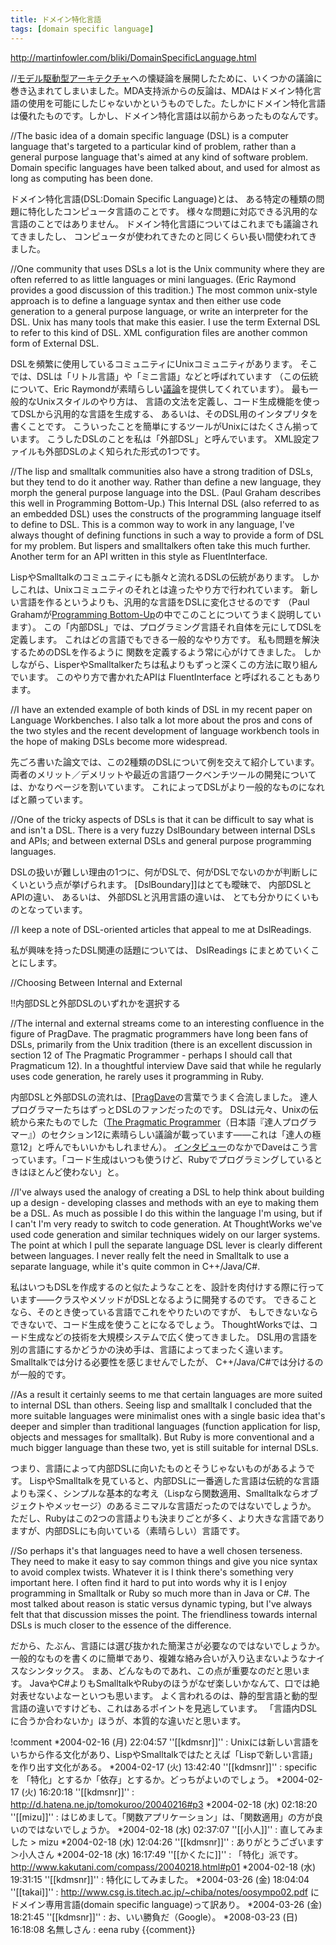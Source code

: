 ```yaml
---
title: ドメイン特化言語
tags: [domain specific language]
---
```


http://martinfowler.com/bliki/DomainSpecificLanguage.html

//[モデル駆動型アーキテクチャ](ModelDrivenArchitecture)への懐疑論を展開したために、いくつかの議論に巻き込まれてしまいました。MDA支持派からの反論は、MDAはドメイン特化言語の使用を可能にしたじゃないかというものでした。たしかにドメイン特化言語は優れたものです。しかし、ドメイン特化言語は以前からあったものなんです。

//The basic idea of a domain specific language (DSL) is a computer language that's targeted to a particular kind of problem, rather than a general purpose language that's aimed at any kind of software problem. Domain specific languages have been talked about, and used for almost as long as computing has been done.

ドメイン特化言語(DSL:Domain Specific Language)とは、
ある特定の種類の問題に特化したコンピュータ言語のことです。
様々な問題に対応できる汎用的な言語のことではありません。
ドメイン特化言語についてはこれまでも議論されてきましたし、
コンピュータが使われてきたのと同じくらい長い間使われてきました。

//One community that uses DSLs a lot is the Unix community where they are often referred to as little languages or mini languages. (Eric Raymond provides a good discussion of this tradition.) The most common unix-style approach is to define a language syntax and then either use code generation to a general purpose language, or write an interpreter for the DSL. Unix has many tools that make this easier. I use the term External DSL to refer to this kind of DSL. XML configuration files are another common form of External DSL.

DSLを頻繁に使用しているコミュニティにUnixコミュニティがあります。
そこでは、DSLは「リトル言語」や「ミニ言語」などと呼ばれています
（この伝統について、Eric Raymondが素晴らしい[議論](http://www.faqs.org/docs/artu/minilanguageschapter.html)を提供してくれています）。
最も一般的なUnixスタイルのやり方は、
言語の文法を定義し、コード生成機能を使ってDSLから汎用的な言語を生成する、
あるいは、そのDSL用のインタプリタを書くことです。
こういったことを簡単にするツールがUnixにはたくさん揃っています。
こうしたDSLのことを私は「外部DSL」と呼んでいます。
XML設定ファイルも外部DSLのよく知られた形式の1つです。

//The lisp and smalltalk communities also have a strong tradition of DSLs, but they tend to do it another way. Rather than define a new language, they morph the general purpose language into the DSL. (Paul Graham describes this well in Programming Bottom-Up.) This Internal DSL (also referred to as an embedded DSL) uses the constructs of the programming language itself to define to DSL. This is a common way to work in any language, I've always thought of defining functions in such a way to provide a form of DSL for my problem. But lispers and smalltalkers often take this much further. Another term for an API written in this style as FluentInterface.

LispやSmalltalkのコミュニティにも脈々と流れるDSLの伝統があります。
しかしこれは、Unixコミュニティのそれとは違ったやり方で行われています。
新しい言語を作るというよりも、汎用的な言語をDSLに変化させるのです
（Paul Grahamが[Programming Bottom-Up](http://www.paulgraham.com/progbot.html)の中でこのことについてうまく説明しています）。
この「内部DSL」では、プログラミング言語それ自体を元にしてDSLを定義します。
これはどの言語でもできる一般的なやり方です。
私も問題を解決するためのDSLを作るように
関数を定義するよう常に心がけてきました。
しかしながら、LisperやSmalltalkerたちは私よりもずっと深くこの方法に取り組んでいます。
このやり方で書かれたAPIは FluentInterface と呼ばれることもあります。

//I have an extended example of both kinds of DSL in my recent paper on Language Workbenches. I also talk a lot more about the pros and cons of the two styles and the recent development of language workbench tools in the hope of making DSLs become more widespread.

先ごろ書いた論文では、この2種類のDSLについて例を交えて紹介しています。
両者のメリット／デメリットや最近の言語ワークベンチツールの開発については、かなりページを割いています。
これによってDSLがより一般的なものになればと願っています。

//One of the tricky aspects of DSLs is that it can be difficult to say what is and isn't a DSL. There is a very fuzzy DslBoundary between internal DSLs and APIs; and between external DSLs and general purpose programming languages.

DSLの扱いが難しい理由の1つに、何がDSLで、何がDSLでないのかが判断しにくいという点が挙げられます。
[DslBoundary]]はとても曖昧で、
内部DSLとAPIの違い、
あるいは、
外部DSLと汎用言語の違いは、
とても分かりにくいものとなっています。

//I keep a note of DSL-oriented articles that appeal to me at DslReadings. 

私が興味を持ったDSL関連の話題については、
DslReadings にまとめていくことにします。

//Choosing Between Internal and External

!!内部DSLと外部DSLのいずれかを選択する

//The internal and external streams come to an interesting confluence in the figure of PragDave. The pragmatic programmers have long been fans of DSLs, primarily from the Unix tradition (there is an excellent discussion in section 12 of The Pragmatic Programmer - perhaps I should call that Pragmaticum 12). In a thoughtful interview Dave said that while he regularly uses code generation, he rarely uses it programming in Ruby.

内部DSLと外部DSLの流れは、[[PragDave](http://pragprog.com/pragdave)の言葉でうまく合流しました。
達人プログラマーたちはずっとDSLのファンだったのです。
DSLは元々、Unixの伝統から来たものでした（[The Pragmatic Programmer](http://www.amazon.com/exec/obidos/tg/detail/-/020161622X)（日本語『達人プログラマー』）のセクション12に素晴らしい議論が載っています——これは「達人の極意12」と呼んでもいいかもしれません）。
[インタビュー](http://www.codegeneration.net/tiki-read_article.php?articleId=9)のなかでDaveはこう言っています。「コード生成はいつも使うけど、Rubyでプログラミングしているときはほとんど使わない」と。

//I've always used the analogy of creating a DSL to help think about building up a design - developing classes and methods with an eye to making them be a DSL. As much as possible I do this within the language I'm using, but if I can't I'm very ready to switch to code generation. At ThoughtWorks we've used code generation and similar techniques widely on our larger systems. The point at which I pull the separate language DSL lever is clearly different between languages. I never really felt the need in Smalltalk to use a separate language, while it's quite common in C++/Java/C#.

私はいつもDSLを作成するのと似たようなことを、設計を肉付けする際に行っています——クラスやメソッドがDSLとなるように開発するのです。
できることなら、そのとき使っている言語でこれをやりたいのですが、
もしできないならできないで、コード生成を使うことになるでしょう。
ThoughtWorksでは、コード生成などの技術を大規模システムで広く使ってきました。
DSL用の言語を別の言語にするかどうかの決め手は、言語によってまったく違います。
Smalltalkでは分ける必要性を感じませんでしたが、
C++/Java/C#では分けるのが一般的です。

//As a result it certainly seems to me that certain languages are more suited to internal DSL than others. Seeing lisp and smalltalk I concluded that the more suitable languages were minimalist ones with a single basic idea that's deeper and simpler than traditional languages (function application for lisp, objects and messages for smalltalk). But Ruby is more conventional and a much bigger language than these two, yet is still suitable for internal DSLs.

つまり、言語によって内部DSLに向いたものとそうじゃないものがあるようです。
LispやSmalltalkを見ていると、内部DSLに一番適した言語は伝統的な言語よりも深く、シンプルな基本的な考え（Lispなら関数適用、Smalltalkならオブジェクトやメッセージ）のあるミニマルな言語だったのではないでしょうか。
ただし、Rubyはこの2つの言語よりも決まりごとが多く、より大きな言語でありますが、内部DSLにも向いている（素晴らしい）言語です。

//So perhaps it's that languages need to have a well chosen terseness. They need to make it easy to say common things and give you nice syntax to avoid complex twists. Whatever it is I think there's something very important here. I often find it hard to put into words why it is I enjoy programming in Smalltalk or Ruby so much more than in Java or C#. The most talked about reason is static versus dynamic typing, but I've always felt that that discussion misses the point. The friendliness towards internal DSLs is much closer to the essence of the difference.

だから、たぶん、言語には選び抜かれた簡潔さが必要なのではないでしょうか。
一般的なものを書くのに簡単であり、複雑な絡み合いが入り込まないようなナイスなシンタックス。
まあ、どんなものであれ、この点が重要なのだと思います。
JavaやC#よりもSmalltalkやRubyのほうがなぜ楽しいかなんて、口では絶対表せないよなーといつも思います。
よく言われるのは、静的型言語と動的型言語の違いですけども、これはあるポイントを見逃しています。
「言語内DSLに合うか合わないか」ほうが、本質的な違いだと思います。

!comment
*2004-02-16 (月) 22:04:57 ''[[kdmsnr]]'' : Unixには新しい言語をいちから作る文化があり、LispやSmalltalkではたとえば「Lispで新しい言語」を作り出す文化がある。
*2004-02-17 (火) 13:42:40 ''[[kdmsnr]]'' : specific を 「特化」とするか「依存」とするか。どっちがよいのでしょう。
*2004-02-17 (火) 16:20:18 ''[[kdmsnr]]'' : http://d.hatena.ne.jp/tomokuroo/20040216#p3
*2004-02-18 (水) 02:18:20 ''[[mizu]]'' : はじめまして。「関数アプリケーション」は、「関数適用」の方が良いのではないでしょうか。
*2004-02-18 (水) 02:37:07 ''[[小人]]'' : 直してみました > mizu
*2004-02-18 (水) 12:04:26 ''[[kdmsnr]]'' : ありがとうございます＞小人さん
*2004-02-18 (水) 16:17:49 ''[[かくたに]]'' : 「特化」派です。http://www.kakutani.com/compass/20040218.html#p01
*2004-02-18 (水) 19:31:15 ''[[kdmsnr]]'' : 特化にしてみました。
*2004-03-26 (金) 18:04:04 ''[[takai]]'' : http://www.csg.is.titech.ac.jp/~chiba/notes/oosympo02.pdf にドメイン専用言語(domain specific language)って訳あり。
*2004-03-26 (金) 18:21:45 ''[[kdmsnr]]'' : お、いい勝負だ（Google）。
*2008-03-23 (日) 16:18:08 名無しさん : eena ruby
{{comment}}

